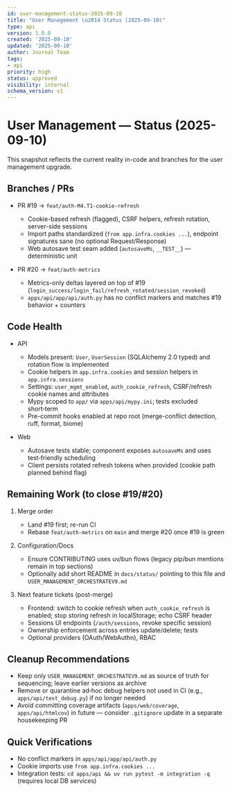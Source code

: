 ```yaml
---
id: user-management-status-2025-09-10
title: "User Management \u2014 Status (2025-09-10)"
type: api
version: 1.0.0
created: '2025-09-10'
updated: '2025-09-10'
author: Journal Team
tags:
- api
priority: high
status: approved
visibility: internal
schema_version: v1
---
```


# User Management — Status (2025-09-10)

This snapshot reflects the current reality in-code and branches for the user management upgrade.

## Branches / PRs

- PR #19 → `feat/auth-M4.T1-cookie-refresh`
  - Cookie-based refresh (flagged), CSRF helpers, refresh rotation, server-side sessions
  - Import paths standardized (`from app.infra.cookies ...`), endpoint signatures sane (no optional Request/Response)
  - Web autosave test seam added (`autosaveMs`, `__TEST__`) — deterministic unit

- PR #20 → `feat/auth-metrics`
  - Metrics-only deltas layered on top of #19 (`login_success/login_fail/refresh_rotated/session_revoked`)
  - `apps/api/app/api/auth.py` has no conflict markers and matches #19 behavior + counters

## Code Health

- API
  - Models present: `User`, `UserSession` (SQLAlchemy 2.0 typed) and rotation flow is implemented
  - Cookie helpers in `app.infra.cookies` and session helpers in `app.infra.sessions`
  - Settings: `user_mgmt_enabled`, `auth_cookie_refresh`, CSRF/refresh cookie names and attributes
  - Mypy scoped to `app/` via `apps/api/mypy.ini`; tests excluded short‑term
  - Pre-commit hooks enabled at repo root (merge-conflict detection, ruff, format, biome)

- Web
  - Autosave tests stable; component exposes `autosaveMs` and uses test‑friendly scheduling
  - Client persists rotated refresh tokens when provided (cookie path planned behind flag)

## Remaining Work (to close #19/#20)

1) Merge order
   - Land #19 first; re-run CI
   - Rebase `feat/auth-metrics` on `main` and merge #20 once #19 is green

2) Configuration/Docs
   - Ensure CONTRIBUTING uses uv/bun flows (legacy pip/bun mentions remain in top sections)
   - Optionally add short README in `docs/status/` pointing to this file and `USER_MANAGEMENT_ORCHESTRATEV9.md`

3) Next feature tickets (post-merge)
   - Frontend: switch to cookie refresh when `auth_cookie_refresh` is enabled; stop storing refresh in localStorage; echo CSRF header
   - Sessions UI endpoints (`/auth/sessions`, revoke specific session)
   - Ownership enforcement across entries update/delete; tests
   - Optional providers (OAuth/WebAuthn), RBAC

## Cleanup Recommendations

- Keep only `USER_MANAGEMENT_ORCHESTRATEV9.md` as source of truth for sequencing; leave earlier versions as archive
- Remove or quarantine ad‑hoc debug helpers not used in CI (e.g., `apps/api/test_debug.py`) if no longer needed
- Avoid committing coverage artifacts (`apps/web/coverage`, `apps/api/htmlcov`) in future — consider `.gitignore` update in a separate housekeeping PR

## Quick Verifications

- No conflict markers in `apps/api/app/api/auth.py`
- Cookie imports use `from app.infra.cookies ...`
- Integration tests: `cd apps/api && uv run pytest -m integration -q` (requires local DB services)

